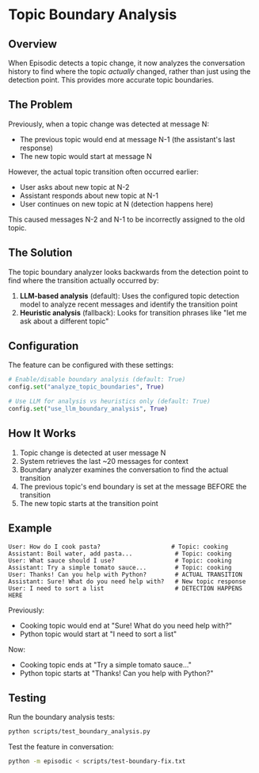 # Topic Boundary Analysis

## Overview

When Episodic detects a topic change, it now analyzes the conversation history to find where the topic *actually* changed, rather than just using the detection point. This provides more accurate topic boundaries.

## The Problem

Previously, when a topic change was detected at message N:
- The previous topic would end at message N-1 (the assistant's last response)
- The new topic would start at message N

However, the actual topic transition often occurred earlier:
- User asks about new topic at N-2
- Assistant responds about new topic at N-1  
- User continues on new topic at N (detection happens here)

This caused messages N-2 and N-1 to be incorrectly assigned to the old topic.

## The Solution

The topic boundary analyzer looks backwards from the detection point to find where the transition actually occurred by:

1. **LLM-based analysis** (default): Uses the configured topic detection model to analyze recent messages and identify the transition point
2. **Heuristic analysis** (fallback): Looks for transition phrases like "let me ask about a different topic"

## Configuration

The feature can be configured with these settings:

```python
# Enable/disable boundary analysis (default: True)
config.set("analyze_topic_boundaries", True)

# Use LLM for analysis vs heuristics only (default: True)
config.set("use_llm_boundary_analysis", True)
```

## How It Works

1. Topic change is detected at user message N
2. System retrieves the last ~20 messages for context
3. Boundary analyzer examines the conversation to find the actual transition
4. The previous topic's end boundary is set at the message BEFORE the transition
5. The new topic starts at the transition point

## Example

```
User: How do I cook pasta?                    # Topic: cooking
Assistant: Boil water, add pasta...            # Topic: cooking
User: What sauce should I use?                 # Topic: cooking
Assistant: Try a simple tomato sauce...        # Topic: cooking
User: Thanks! Can you help with Python?        # ACTUAL TRANSITION
Assistant: Sure! What do you need help with?   # New topic response
User: I need to sort a list                    # DETECTION HAPPENS HERE
```

Previously: 
- Cooking topic would end at "Sure! What do you need help with?"
- Python topic would start at "I need to sort a list"

Now:
- Cooking topic ends at "Try a simple tomato sauce..."
- Python topic starts at "Thanks! Can you help with Python?"

## Testing

Run the boundary analysis tests:
```bash
python scripts/test_boundary_analysis.py
```

Test the feature in conversation:
```bash
python -m episodic < scripts/test-boundary-fix.txt
```